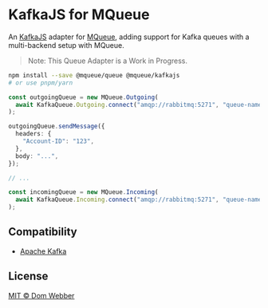 # KafkaJS for MQueue

An [KafkaJS](https://github.com/tulios/kafkajs) adapter for
[MQueue](https://github.com/domwebber/mqueue/blob/main/packages/queue/README.md),
adding support for Kafka queues with a multi-backend setup with MQueue.

> Note: This Queue Adapter is a Work in Progress.

```bash
npm install --save @mqueue/queue @mqueue/kafkajs
# or use pnpm/yarn
```

```ts
const outgoingQueue = new MQueue.Outgoing(
  await KafkaQueue.Outgoing.connect("amqp://rabbitmq:5271", "queue-name"),
);

outgoingQueue.sendMessage({
  headers: {
    "Account-ID": "123",
  },
  body: "...",
});

// ...

const incomingQueue = new MQueue.Incoming(
  await KafkaQueue.Incoming.connect("amqp://rabbitmq:5271", "queue-name"),
);
```

## Compatibility

- [Apache Kafka](https://kafka.apache.org)

## License

[MIT © Dom Webber](./LICENSE)
